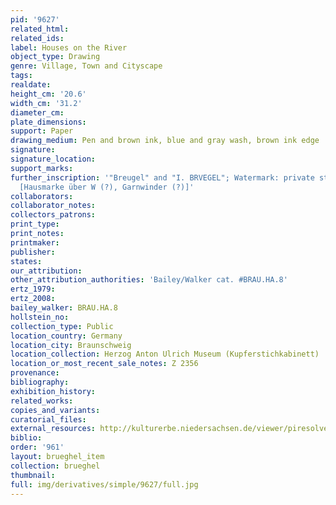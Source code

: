 ```yaml
---
pid: '9627'
related_html: 
related_ids: 
label: Houses on the River
object_type: Drawing
genre: Village, Town and Cityscape
tags: 
realdate: 
height_cm: '20.6'
width_cm: '31.2'
diameter_cm: 
plate_dimensions: 
support: Paper
drawing_medium: Pen and brown ink, blue and gray wash, brown ink edge
signature: 
signature_location: 
support_marks: 
further_inscription: '"Breugel" and "I. BRVEGEL"; Watermark: private stamp over W?
  [Hausmarke über W (?), Garnwinder (?)]'
collaborators: 
collaborator_notes: 
collectors_patrons: 
print_type: 
print_notes: 
printmaker: 
publisher: 
states: 
our_attribution: 
other_attribution_authorities: 'Bailey/Walker cat. #BRAU.HA.8'
ertz_1979: 
ertz_2008: 
bailey_walker: BRAU.HA.8
hollstein_no: 
collection_type: Public
location_country: Germany
location_city: Braunschweig
location_collection: Herzog Anton Ulrich Museum (Kupferstichkabinett)
location_or_most_recent_sale_notes: Z 2356
provenance: 
bibliography: 
exhibition_history: 
related_works: 
copies_and_variants: 
curatorial_files: 
external_resources: http://kulturerbe.niedersachsen.de/viewer/piresolver?id=isil_DE-MUS-026819_1003
biblio: 
order: '961'
layout: brueghel_item
collection: brueghel
thumbnail: 
full: img/derivatives/simple/9627/full.jpg
---
```

